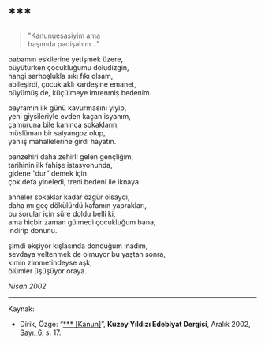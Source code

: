# ***  
  
> "Kanunuesasiyim ama  
> başımda padişahım..."  
  
babamın eskilerine yetişmek üzere,  
büyütürken çocukluğumu doludizgin,  
hangi sarhoşlukla sıkı fıkı olsam,  
abileşirdi, çocuk aklı kardeşine emanet,  
büyümüş de, küçülmeye imrenmiş bedenim.  
  
bayramın ilk günü kavurmasını yiyip,  
yeni giysileriyle evden kaçan isyanım,  
çamuruna bile kanınca sokakların,  
müslüman bir salyangoz olup,  
yanlış mahallelerine girdi hayatın.  
  
panzehiri daha zehirli gelen gençliğim,  
tarihinin ilk fahişe istasyonunda,  
gidene “dur” demek için  
çok defa yineledi, treni bedeni ile iknaya.  
  
anneler sokaklar kadar özgür olsaydı,  
daha mı geç dökülürdü kafamın yaprakları,  
bu sorular için süre doldu belli ki,  
ama hiçbir zaman gülmedi çocukluğum bana;  
indirip donunu.  
  
şimdi ekşiyor kışlasında donduğum inadım,  
sevdaya yeltenmek de olmuyor bu yaştan sonra,  
kimin zimmetindeyse aşk,  
ölümler üşüşüyor oraya.  
  
_Nisan 2002_

---
Kaynak:

- Dirik, Özge: “[*** [Kanun]](https://kuzeyyildizi.com/dergi/6/ozge.dirik)”, **Kuzey Yıldızı Edebiyat Dergisi**, Aralık 2002, [Sayı: 6](https://kuzeyyildizi.com/files/ky06.pdf), s. 17.
